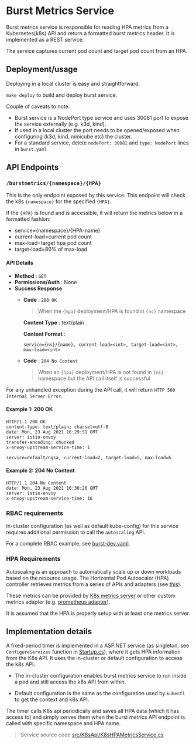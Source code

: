 # Burst Metrics Service

Burst metrics service is responsible for reading HPA metrics from a Kubernetes(k8s) API and return a formatted burst metrics header. It is implemented as a REST service.

The service captures current pod count and target pod count from an HPA.

## Deployment/usage

Deploying in a local cluster is easy and straightforward.

`make deploy` to build and deploy burst service.

Couple of caveats to note:

- Burst service is a NodePort type service and uses 30081 port to expose the service externally (e.g. k3d, kind).
- If used in a local cluster the port needs to be opened/exposed when configuring (k3d, kind, minicube etc) the cluster.
- For a standard service, delete `nodePort: 30081` and `type: NodePort` lines in `burst.yaml`

## API Endpoints

### `/burstmetrics/{namespace}/{HPA}`

This is the only endpoint exposed by this service.
This endpoint will check the k8s `{namespace}` for the specified `{HPA}`.

If the `{HPA}` is found and is accessible, it will return the metrics below in a formatted fashion:

- service={namespace}/{HPA-name}
- current-load=current pod count
- max-load=target hpa pod count
- target-load=80% of max-load

#### API Details

- **Method** : `GET`
- **Permissions/Auth** : None
- **Success Response**
  - **Code** : `200 OK`
    > When the `{hpa}` deployment/HPA is found in `{ns}` namespace

    **Content Type** : text/plain

    **Content Format** :

    `service={ns}/{name}, current-load=<int>, target-load=<int>, max-load=<int>`
  - **Code** : `204 No Content`
    > When an `{hpa}` deployment/HPA is not found in `{ns}` namespace but the API call itself is successful

For any unhandled exception during the API call, it will return `HTTP 500 Internal Server Error`.

#### Example 1: 200 OK

```http
HTTP/1.1 200 OK
content-type: text/plain; charset=utf-8
date: Mon, 23 Aug 2021 16:29:51 GMT
server: istio-envoy
transfer-encoding: chunked
x-envoy-upstream-service-time: 1

service=default/ngsa, current-load=2, target-load=5, max-load=6
```

#### Example 2: 204 No Content

```http
HTTP/1.1 204 No Content
date: Mon, 23 Aug 2021 16:30:26 GMT
server: istio-envoy
x-envoy-upstream-service-time: 16
```

### RBAC requirements

In-cluster configuration (as well as default kube-config) for this service requires additional permission to call the `autoscaling` API.

For a complete RBAC example, see [burst-dev.yaml](./deploy/burst-dev.yaml).

### HPA Requirements

Autoscaling is an approach to automatically scale up or down workloads based on the resource usage.
The Horizontal Pod Autoscaler (HPA) controller retrieves metrics from a series of APIs and adapters (see [this](https://kubernetes.io/docs/tasks/run-application/horizontal-pod-autoscale/#support-for-metrics-apis)).

These metrics can be provided by [K8s metrics server](https://github.com/kubernetes-sigs/metrics-server) or other custom metrics adapter (e.g. [prometheus adapter](https://github.com/kubernetes-sigs/prometheus-adapter)).

It is assumed that the HPA is properly setup with at least one metrics server.

## Implementation details

A fixed-period timer is implemented in a ASP.NET service (as singleton, see `ConfigureServices` function in [Startup.cs](./src/Core/Startup.cs)), where it gets HPA information from the K8s API. It uses the in-cluster or default configuration to access the k8s API.

- The in-cluster configuration enables burst metrics service to run inside a pod and still access the k8s API from within.

- Default configuration is the same as the configuration used by `kubectl` to get the context and k8s API.

The timer calls K8s api periodically and saves all HPA data (which it has access to) and simply serves them when the burst metrics API endpoint is called with specific namespace and HPA name.

> Service source code [src/K8sApi/K8sHPAMetricsService.cs](./src/K8sApi/K8sHPAMetricsService.cs)

